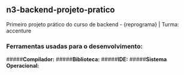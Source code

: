 ##  n3-backend-projeto-pratico
Primeiro projeto prático do curso de backend - {reprograma} | Turma: accenture

### Ferramentas usadas para o desenvolvimento:
#####**Compilador:**
#####**Biblioteca:**
#####**IDE:**
#####**Sistema Operacional:**
